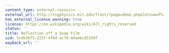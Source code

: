 ```yaml
---
content_type: external-resource
external_url: http://tsgphysics.mit.edu/front/?page=demo.php&letnum=P%208&show=0
has_external_license_warning: true
license: https://en.wikipedia.org/wiki/All_rights_reserved
status: ''
title: Reflection off a Soap Film
uid: 5c4b1675-223f-4f84-ac7d-ddae6cd53397
wayback_url: ''
---
```

